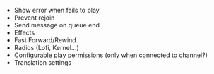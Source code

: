- Show error when fails to play
- Prevent rejoin
- Send message on queue end
- Effects
- Fast Forward/Rewind
- Radios (Lofi, Kernel...)
- Configurable play permissions (only when connected to channel?)
- Translation settings